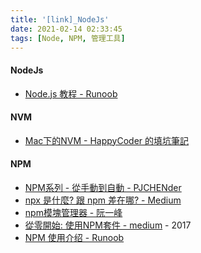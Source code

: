 ```yaml
---
title: '[link]_NodeJs'
date: 2021-02-14 02:33:45
tags: [Node, NPM, 管理工具]
---
```


#### NodeJs
  - [Node.js 教程 - Runoob](https://www.runoob.com/nodejs/nodejs-tutorial.html) 

<!-- more -->

#### NVM
  - [Mac下的NVM - HappyCoder 的填坑筆記](https://sasacode.wordpress.com/)

#### NPM
  - [NPM系列 - 從手動到自動 - PJCHENder](https://pjchender.blogspot.com/p/blog-page.html) 
  - [npx 是什麼? 跟 npm 差在哪? - Medium](https://medium.com/itsems-frontend/whats-npx-e83400efe7f8) 
  - [npm模塊管理器 - 阮一峰](https://javascript.ruanyifeng.com/nodejs/npm.html) 
  - [從零開始: 使用NPM套件 - medium](https://medium.com/html-test/%E5%BE%9E%E9%9B%B6%E9%96%8B%E5%A7%8B-%E4%BD%BF%E7%94%A8npm%E5%A5%97%E4%BB%B6-317beefdf182) - 2017
  - [NPM 使用介绍 - Runoob](https://www.runoob.com/nodejs/nodejs-npm.html)
  